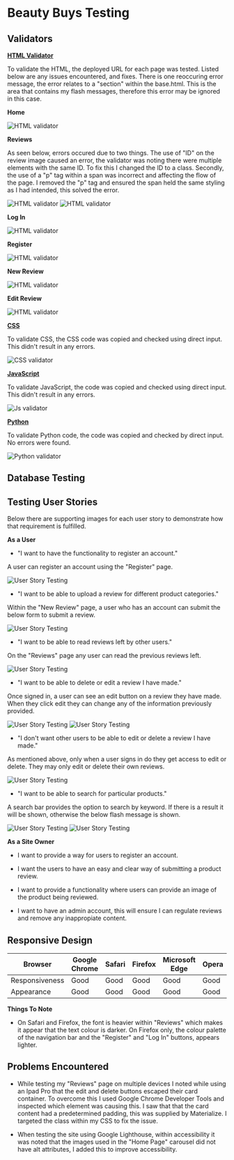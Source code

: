 # Beauty Buys Testing 

## Validators 

**[HTML Validator](https://validator.w3.org/)**

To validate the HTML, the deployed URL for each page was tested. Listed below are any issues encountered, and fixes. There is one reoccuring error message, the error relates to a "section" within the base.html. This is the area that contains my flash messages, therefore this error may be ignored in this case. 

**Home**

![HTML validator](readme-and-testing-images/html-validator.png)

**Reviews** 

As seen below, errors occured due to two things. The use of "ID" on the review image caused an error, the validator was noting there were multiple elements with the same ID. To fix this I changed the ID to a class. Secondly, the use of a "p" tag within a span was incorrect and affecting the flow of the page. I removed the "p" tag and ensured the span held the same styling as I had intended, this solved the error.

![HTML validator](readme-and-testing-images/reviews-html-checker.png)
![HTML validator](readme-and-testing-images/reviews-html-checker-2.png)

**Log In**

![HTML validator](readme-and-testing-images/login-validator.png)

**Register**

![HTML validator](readme-and-testing-images/register-validator.png)

**New Review**

![HTML validator](readme-and-testing-images/new-review-validator.png)

**Edit Review**

![HTML validator](readme-and-testing-images/edit-review-validator.png)

**[CSS](https://jigsaw.w3.org/css-validator/)**

To validate CSS, the CSS code was copied and checked using direct input. This didn't result in any errors. 

![CSS validator](readme-and-testing-images/css-validator.png)

**[JavaScript](https://jshint.com/)**

To validate JavaScript, the code was copied and checked using direct input. This didn't result in any errors.

![Js validator](readme-and-testing-images/js-validator.png)

**[Python](https://extendsclass.com/python-tester.html)**

To validate Python code, the code was copied and checked by direct input. No errors were found.

![Python validator](readme-and-testing-images/python-validator.png)

## Database Testing 

## Testing User Stories 

Below there are supporting images for each user story to demonstrate how that requirement is fulfilled.

**As a User**

* "I want to have the functionality to register an account." 

A user can register an account using the "Register" page. 

![User Story Testing](readme-and-testing-images/user-story-test-1.png)

* "I want to be able to upload a review for different product categories."

Within the "New Review" page, a user who has an account can submit the below form to submit a review.

![User Story Testing](readme-and-testing-images/form-view-two.png)

* "I want to be able to read reviews left by other users."

On the "Reviews" page any user can read the previous reviews left.

![User Story Testing](readme-and-testing-images/user-story-test-3.png)

* "I want to be able to delete or edit a review I have made."

Once signed in, a user can see an edit button on a review they have made. When they click edit they can change any of the information previously provided.

![User Story Testing](readme-and-testing-images/edit-function-one.png)
![User Story Testing](readme-and-testing-images/edit-function-two.png)

* "I don't want other users to be able to edit or delete a review I have made."

As mentioned above, only when a user signs in do they get access to edit or delete. They may only edit or delete their own reviews.

![User Story Testing](readme-and-testing-images/user-story-test-5.png)

* "I want to be able to search for particular products."

A search bar provides the option to search by keyword. If there is a result it will be shown, otherwise the below flash message is shown.

![User Story Testing](readme-and-testing-images/user-story-test-6.png)
![User Story Testing](readme-and-testing-images/user-story-test-7.png)

**As a Site Owner**

* I want to provide a way for users to register an account.

* I want the users to have an easy and clear way of submitting a product review. 

* I want to provide a functionality where users can provide an image of the product being reviewed. 

* I want to have an admin account, this will ensure I can regulate reviews and remove any inappropiate content. 

## Responsive Design

| Browser        | Google Chrome | Safari | Firefox | Microsoft Edge | Opera |
|----------------|---------------|--------|---------|----------------|-------|
| Responsiveness | Good          | Good   | Good    | Good           | Good  |
| Appearance     | Good          | Good   | Good    | Good           | Good  |

**Things To Note**

* On Safari and Firefox, the font is heavier within "Reviews" which makes it appear that the text colour is darker. On Firefox only, the colour palette of the navigation bar and the "Register" and "Log In" buttons, appears lighter.

## Problems Encountered 

* While testing my "Reviews" page on multiple devices I noted while using an Ipad Pro that the edit and delete buttons escaped their card
container. To overcome this I used Google Chrome Developer Tools and inspected which element was causing this. I saw that that the card content had a predetermined padding, this was supplied by Materialize. I targeted the class within my CSS to fix the issue. 

* When testing the site using Google Lighthouse, within accessibility it was noted that the images used in the "Home Page" carousel did not have alt attributes, I added this to improve accessibility.
